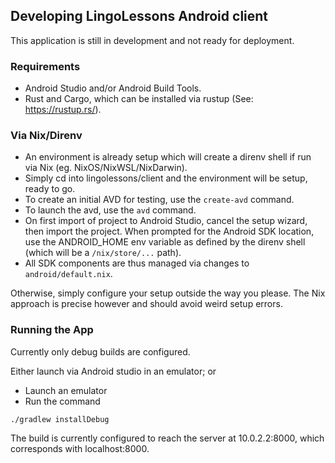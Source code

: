 ## Developing LingoLessons Android client

This application is still in development and not ready for deployment.

### Requirements

- Android Studio and/or Android Build Tools.
- Rust and Cargo, which can be installed via rustup (See: https://rustup.rs/).

### Via Nix/Direnv

- An environment is already setup which will create a direnv shell if run via Nix (eg. NixOS/NixWSL/NixDarwin).
- Simply cd into lingolessons/client and the environment will be setup, ready to go.
- To create an initial AVD for testing, use the `create-avd` command.
- To launch the avd, use the `avd` command.
- On first import of project to Android Studio, cancel the setup wizard, then import the project. When prompted for the Android SDK location, use the ANDROID_HOME env variable as defined by the direnv shell (which will be a `/nix/store/...` path).
- All SDK components are thus managed via changes to `android/default.nix`.

Otherwise, simply configure your setup outside the way you please. The Nix approach is precise however and should avoid weird setup errors.

### Running the App

Currently only debug builds are configured.

Either launch via Android studio in an emulator; or

- Launch an emulator
- Run the command
```
./gradlew installDebug
```

The build is currently configured to reach the server at 10.0.2.2:8000, which corresponds with localhost:8000.
